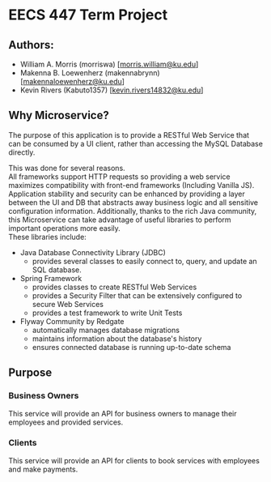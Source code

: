 # EECS 447 Term Project
## Authors:
- William A. Morris (morriswa) [morris.william@ku.edu]
- Makenna B. Loewenherz (makennabrynn) [makennaloewenherz@ku.edu]
- Kevin Rivers (Kabuto1357) [kevin.rivers14832@ku.edu]

## Why Microservice?
The purpose of this application is to provide a RESTful Web Service
that can be consumed by a UI client, rather than accessing the 
MySQL Database directly. 

This was done for several reasons. <br>
All frameworks support HTTP requests so providing a web service
maximizes compatibility with front-end frameworks (Including Vanilla JS). 
Application stability and security can be enhanced by providing a 
layer between the UI and DB that abstracts away business logic 
and all sensitive configuration information.
Additionally, thanks to the rich Java community, this Microservice
can take advantage of useful libraries to perform important operations
more easily.<br>
These libraries include:
- Java Database Connectivity Library (JDBC)
  - provides several classes to easily connect to, query, and update
    an SQL database.
- Spring Framework
  - provides classes to create RESTful Web Services
  - provides a Security Filter that can be extensively configured
    to secure Web Services
  - provides a test framework to write Unit Tests
- Flyway Community by Redgate
  - automatically manages database migrations
  - maintains information about the database's history
  - ensures connected database is running up-to-date schema
  
## Purpose
### Business Owners
This service will provide an API for business owners to manage
their employees and provided services.
### Clients
This service will provide an API for clients to book services 
with employees and make payments.